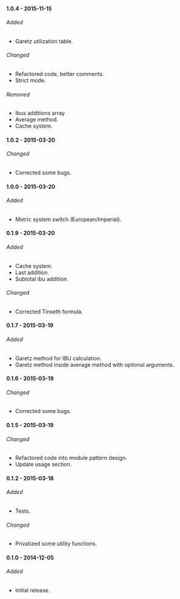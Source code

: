 #### 1.0.4 - 2015-11-15
###### Added
- Garetz utilization table.

###### Changed
- Refactored code, better comments.
- Strict mode.

###### Removed
- Ibus additions array
- Average method.
- Cache system.

#### 1.0.2 -  2015-03-20
###### Changed
- Corrected some bugs.

#### 1.0.0 -  2015-03-20
###### Added
- Metric system switch (European/Imperial).

#### 0.1.9 -  2015-03-20
###### Added
- Cache system.
- Last addition.
- Subtotal ibu addition.

###### Changed
- Corrected Tinseth formula.

#### 0.1.7 -  2015-03-19
###### Added
- Garetz method for IBU calculation.
- Garetz method inside average method with optional arguments.

#### 0.1.6 -  2015-03-19
###### Changed
- Corrected some bugs.

#### 0.1.5 -  2015-03-19
###### Changed
- Refactored code into module pattern design.
- Update usage section.

#### 0.1.2 -  2015-03-18
###### Added
- Tests.

###### Changed
- Privatized some utility functions.

#### 0.1.0 -  2014-12-05
###### Added
- Initial release.
